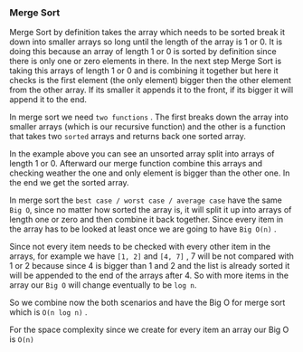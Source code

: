 ### Merge Sort

Merge Sort by definition takes the array which needs to be sorted break it down into smaller arrays so long until the length of the array is 1 or 0. It is doing this because an array of length 1 or 0 is sorted by definition since there is only one or zero elements in there. In the next step Merge Sort is taking this arrays of length 1 or 0 and is combining it together but here it checks is the first element (the only element) bigger then the other element from the other array. If its smaller it appends it to the front, if its bigger it will append it to the end.

In merge sort we need `two functions` .  The first breaks down the array into smaller arrays (which is our recursive function) and the other is a function that takes two `sorted` arrays and returns back one sorted array. 

In the example above you can see an unsorted array split into arrays of length 1 or 0. Afterward our merge function combine this arrays and checking weather the one and only element is bigger than the other one. In the end we get the sorted array. 

In merge sort the `best case / worst case / average case` have the same `Big O`, since no matter how sorted the array is, it will split it up into arrays of length one or zero and then combine it back together. Since every item in the array has to be looked at least once we are going to have `Big O(n)` .

Since not every item needs to be checked with every other item in the arrays, for example we have `[1, 2]` and `[4, 7]` , 7 will be not compared with 1 or 2 because since 4 is bigger than 1 and 2 and the list is already sorted it will be appended to the end of the arrays after 4. So with more items in the array our `Big O` will change eventually to be `log n`.

So we combine now the both scenarios and have the Big O for merge sort which is `O(n log n)` .

For the space complexity since we create for every item an array our Big O is `O(n)`